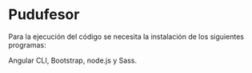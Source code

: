 # Pudufesor
 
Para la ejecución del código se necesita la instalación de los siguientes programas:

Angular CLI, Bootstrap, node.js y Sass.
